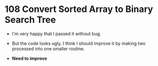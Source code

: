 # 108 Convert Sorted Array to Binary Search Tree

* I'm very happy that I passed it without bug.

* But the code looks ugly, I think I should improve it by making two processed into one smaller routine.

* **Need to improve**